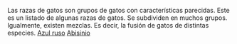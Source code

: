 Las razas de gatos son grupos de gatos con características parecidas. Este es un listado de algunas razas de gatos. Se subdividen en muchos grupos. Igualmente, existen mezclas. Es decir, la fusión de gatos de distintas especies.
[Azul ruso](https://es.wikipedia.org/wiki/Azul_ruso)
[Abisinio](https://es.wikipedia.org/wiki/Abisinio_(gato))